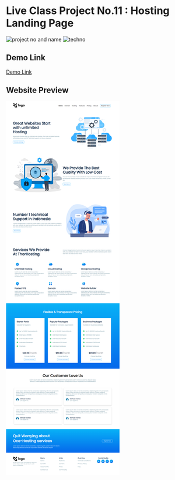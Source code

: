 # Live Class Project No.11 : Hosting Landing Page

![project no and name](https://img.shields.io/badge/Live%20Class%20Project%20No.11-Hosting%20Landing%20Page-green) ![techno](https://img.shields.io/badge/Technologies-HTML%2FCSS-yellow)

## Demo Link

[Demo Link](https://img.shields.io/badge/Technologies-HTML%2FCSS-yellow)

## Website Preview

![preview](/images/screencapture-hostinglandingpage11thproject-netlify-app-2022-09-04-21_28_59.png)
